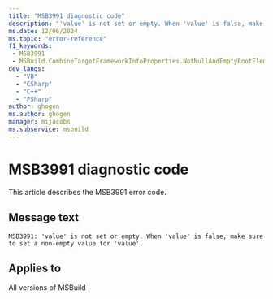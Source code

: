 ```yaml
---
title: "MSB3991 diagnostic code"
description: "'value' is not set or empty. When 'value' is false, make sure to set a non-empty value for 'value'."
ms.date: 12/06/2024
ms.topic: "error-reference"
f1_keywords:
 - MSB3991
 - MSBuild.CombineTargetFrameworkInfoProperties.NotNullAndEmptyRootElementName
dev_langs:
  - "VB"
  - "CSharp"
  - "C++"
  - "FSharp"
author: ghogen
ms.author: ghogen
manager: mijacobs
ms.subservice: msbuild
---
```


# MSB3991 diagnostic code

<!-- :::ErrorDefinitionDescription::: -->
<!-- :::editable-content name="introDescription"::: -->
This article describes the MSB3991 error code.
<!-- :::editable-content-end::: -->

## Message text

`MSB3991: 'value' is not set or empty. When 'value' is false, make sure to set a non-empty value for 'value'.`

<!-- :::editable-content name="postOutputDescription"::: -->
<!--
{StrBegin="MSB3991: "}
-->
<!-- :::editable-content-end::: -->
<!-- :::ErrorDefinitionDescription-end::: -->

## Applies to

All versions of MSBuild
